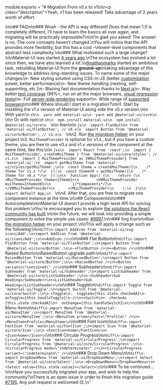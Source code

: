 module.exports = "# Migration From v0.x to v1\n\n<p class=\"description\">Yeah, v1 has been released! Take advantage of 2 years worth of effort.</p>\n\n## FAQ\n\n### Woah - the API is way different! Does that mean 1.0 is completely different, I’ll have to learn the basics all over again, and migrating will be practically impossible?\n\nI’m glad you asked! The answer is no. The core concepts haven’t changed.\nYou will notice that the API provides more flexibility, but this has a cost –\nlower-level components that abstract less complexity.\n\n### What motivated such a large change?\n\nMaterial-UI was started [4 years ago](https://github.com/Foso/material-ui/commit/28b768913b75752ecf9b6bb32766e27c241dbc46).\nThe ecosystem has evolved a lot since then, we have also learned a lot.\n[@nathanmarks](https://github.com/nathanmarks/) started an ambitious task, rebuilding Material-UI from the **ground-up**\ntaking advantage of this knowledge to address long-standing issues. To name some of the major changes:\n- New styling solution using CSS-in-JS (better [customization](/customization/components/) power, better performance)\n- New theme handling (nesting, self-supporting, etc.)\n- Blazing fast documentation thanks to [Next.js](https://github.com/zeit/next.js)\n- Way better [test coverage](/guides/testing/) (99%+, run on all the major browsers, [visual regression tests](https://www.argos-ci.com/Foso/material-ui))\n- Full [server-side rendering](/guides/server-rendering/) support\n- Wide range of [supported browsers](/getting-started/supported-platforms/)\n\n### Where should I start in a migration?\n\n1. Start by installing the v1.x version of Material-UI along side the v0.x version.\n\n  With yarn:\n  ```sh\n  yarn add material-ui\n  yarn add @material-ui/core\n  ```\n\n  Or with npm:\n  ```sh\n  npm install material-ui\n  npm install @material-ui/core\n  ```\n\n  then\n\n  ```js\n  import FlatButton from 'material-ui/FlatButton'; // v0.x\n  import Button from '@material-ui/core/Button'; // v1.x\n  ```\n\n2. Run [the migration helper](https://github.com/Foso/material-ui/tree/master/packages/material-ui-codemod) on your project.\n3. `MuiThemeProvider` is optional for v1.x., but if you have a custom theme, you are free to use v0.x and v1.x versions of the component at the same time, like this:\n\n  ```jsx\n  import React from 'react';\n  import { MuiThemeProvider, createMuiTheme } from '@material-ui/core/styles'; // v1.x\n  import { MuiThemeProvider as V0MuiThemeProvider} from 'material-ui';\n  import getMuiTheme from 'material-ui/styles/getMuiTheme';\n\n  const theme = createMuiTheme({\n    /* theme for v1.x */\n  });\n  const themeV0 = getMuiTheme({\n    /* theme for v0.x */\n  });\n\n  function App() {\n    return (\n      <MuiThemeProvider theme={theme}>\n        <V0MuiThemeProvider muiTheme={themeV0}>\n          {/*Components*/}\n        </V0MuiThemeProvider>\n      </MuiThemeProvider>\n    );\n  }\n\n  export default App;\n  ```\n\n4. After that, you are free to migrate one component instance at the time.\n\n## Components\n\n### Autocomplete\n\nMaterial-UI doesn't provide a high-level API for solving this problem.\nYou're encouraged you to explore [the solutions the React community has built](/components/autocomplete/).\n\nIn the future, we will look into providing a simple component to solve the simple use cases: [#9997](https://github.com/Foso/material-ui/issues/9997).\n\n### Svg Icon\n\nRun [the migration helper](https://github.com/Foso/material-ui/tree/master/packages/material-ui-codemod) on your project.\n\nThis will apply a change such as the following:\n\n```diff\n-import AddIcon from 'material-ui/svg-icons/Add';\n+import AddIcon from '@material-ui/icons/Add';\n\n<AddIcon />\n```\n\n### Flat Button\n\n```diff\n-import FlatButton from 'material-ui/FlatButton';\n+import Button from '@material-ui/core/Button';\n\n-<FlatButton />\n+<Button />\n```\n\n### Raised Button\n\nRaisedButton upgrade path:\n\n```diff\n-import RaisedButton from 'material-ui/RaisedButton';\n+import Button from '@material-ui/core/Button';\n\n-<RaisedButton />\n+<Button variant=\"contained\" />\n```\n\n### Subheader\n\n```diff\n-import Subheader from 'material-ui/Subheader';\n+import ListSubheader from '@material-ui/core/ListSubheader';\n\n-<Subheader>Sub Heading</Subheader>\n+<ListSubheader>Sub Heading</ListSubheader>\n```\n\n### Toggle\n\n```diff\n-import Toggle from 'material-ui/Toggle';\n+import Switch from '@material-ui/core/Switch';\n\n-<Toggle\n-  toggled={this.state.checkedA}\n-  onToggle={this.handleToggle}\n-/>\n+<Switch\n+  checked={this.state.checkedA}\n+  onChange={this.handleSwitch}\n+/>\n```\n\n### Menu Item\n\n```diff\n-import MenuItem from 'material-ui/MenuItem';\n+import MenuItem from '@material-ui/core/MenuItem';\n\n-<MenuItem primaryText=\"Profile\" />\n+<MenuItem>Profile</MenuItem>\n```\n\n### Font Icon\n\n```diff\n-import FontIcon from 'material-ui/FontIcon';\n+import Icon from '@material-ui/core/Icon';\n\n-<FontIcon>home</FontIcon>\n+<Icon>home</Icon>\n```\n\n### Circular Progress\n\n```diff\n-import CircularProgress from 'material-ui/CircularProgress';\n+import CircularProgress from '@material-ui/core/CircularProgress';\n\n-<CircularProgress mode=\"indeterminate\" />\n+<CircularProgress variant=\"indeterminate\" />\n```\n\n### Drop Down Menu\n\n```diff\n-import DropDownMenu from 'material-ui/DropDownMenu';\n+import Select from '@material-ui/core/Select';\n\n-<DropDownMenu></DropDownMenu>\n+<Select value={this.state.value}></Select>\n```\n\n### To be continued…\n\nHave you successfully migrated your app, and wish to help the community?\nThere is an open issue in order to finish this migration guide [#7195](https://github.com/Foso/material-ui/issues/7195). Any pull request is welcomed 😊.\n"
